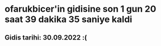 # ofarukbicer'in gidisine son 1 gun 20 saat 39 dakika 35 saniye kaldi

## Gidis tarihi: 30.09.2022 :(